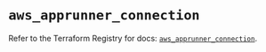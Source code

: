 # `aws_apprunner_connection`

Refer to the Terraform Registry for docs: [`aws_apprunner_connection`](https://registry.terraform.io/providers/hashicorp/aws/5.39.1/docs/resources/apprunner_connection).

